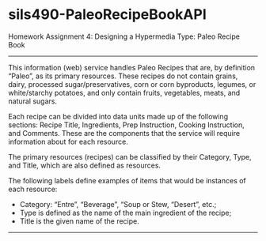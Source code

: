 sils490-PaleoRecipeBookAPI
==========================

Homework Assignment 4: Designing a Hypermedia Type: Paleo Recipe Book

----------
This information (web) service handles Paleo Recipes that are, by definition “Paleo”, as its primary resources. These recipes do not contain grains, dairy, processed sugar/preservatives, corn or corn byproducts, legumes, or white/starchy potatoes, and only contain fruits, vegetables, meats, and natural sugars. 

Each recipe can be divided into data units made up of the following sections: Recipe Title, Ingredients, Prep Instruction, Cooking Instruction, and Comments. These are the components that the service will require information about for each resource.

The primary resources (recipes) can be classified by their Category, Type, and Title, which are also defined as resources.

The following labels define examples of items that would be instances of each resource: 

- Category: “Entre”, “Beverage”, “Soup or Stew, “Desert”, etc.;
- Type is defined as the name of the main ingredient of the recipe;
- Title is the given name of the recipe.

----------

